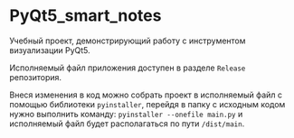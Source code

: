 # PyQt5_smart_notes
Учебный проект, демонстрирующий работу с инструментом визуализации PyQt5.

Исполняемый файл приложения доступен в разделе `Release` репозитория.

Внеся изменения в код можно собрать проект в исполняемый файл с помощью библиотеки `pyinstaller`, перейдя в папку с исходным кодом нужно выполнить команду: `pyinstaller --onefile main.py` и исполняемый файл будет располагаться по пути `/dist/main`.
